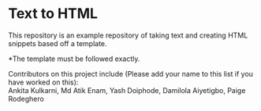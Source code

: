 # Text to HTML

This repository is an example repository of taking text and creating HTML snippets based off a template.

*The template must be followed exactly.  

Contributors on this project include (Please add your name to this list if you have worked on this):  
Ankita Kulkarni, Md Atik Enam, Yash Doiphode, Damilola Aiyetigbo, Paige Rodeghero


